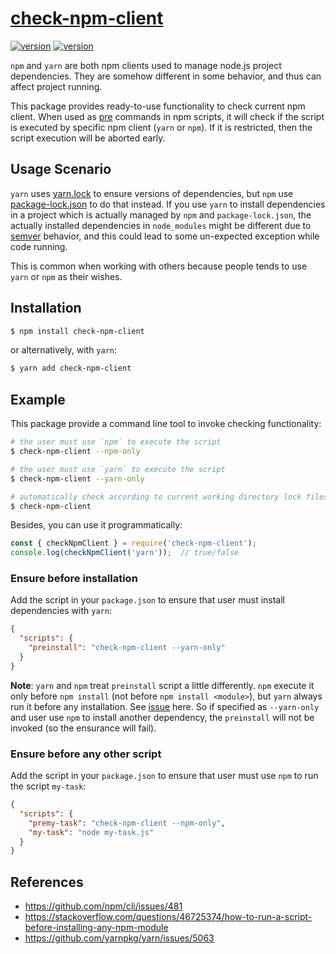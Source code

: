 # [check-npm-client](https://www.npmjs.com/package/check-npm-client)

[![version](https://img.shields.io/npm/v/check-npm-client?style=flat-square)](https://www.npmjs.com/package/check-npm-client) [![version](https://img.shields.io/npm/dm/check-npm-client?style=flat-square)](https://www.npmjs.com/package/check-npm-client)

`npm` and `yarn` are both npm clients used to manage node.js project dependencies. They are somehow different in some behavior, and thus can affect project running.

This package provides ready-to-use functionality to check current npm client. When used as [pre](https://docs.npmjs.com/misc/scripts#hook-scripts) commands in npm scripts, it will check if the script is executed by specific npm client (`yarn` or `npm`). If it is restricted, then the script execution will be aborted early.

## Usage Scenario

`yarn` uses [yarn.lock](https://yarnpkg.com/lang/en/docs/yarn-lock/) to ensure versions of dependencies, but `npm` use [package-lock.json](https://docs.npmjs.com/files/package-lock.json) to do that instead. If you use `yarn` to install dependencies in a project which is actually managed by `npm` and `package-lock.json`, the actually installed dependencies in `node_modules` might be different due to [semver](https://docs.npmjs.com/misc/semver) behavior, and this could lead to some un-expected exception while code running.

This is common when working with others because people tends to use `yarn` or `npm` as their wishes.

## Installation

```bash
$ npm install check-npm-client
```

or alternatively, with `yarn`:

```bash
$ yarn add check-npm-client
```

## Example

This package provide a command line tool to invoke checking functionality:

```bash
# the user must use `npm` to execute the script
$ check-npm-client --npm-only

# the user must use `yarn` to execute the script
$ check-npm-client --yarn-only

# automatically check according to current working directory lock files if exists
$ check-npm-client
```

Besides, you can use it programmatically:

```javascript
const { checkNpmClient } = require('check-npm-client');
console.log(checkNpmClient('yarn'));  // true/false
```

### Ensure before installation

Add the script in your `package.json` to ensure that user must install dependencies with `yarn`:

```json
{
  "scripts": {
    "preinstall": "check-npm-client --yarn-only"
  }
}
```

**Note**: `yarn` and `npm` treat `preinstall` script a little differently. `npm` execute it only before `npm install` (not before `npm install <module>`), but `yarn` always run it before any installation. See [issue](https://github.com/npm/cli/issues/481) here. So if specified as `--yarn-only` and user use `npm` to install another dependency, the `preinstall` will not be invoked (so the ensurance will fail).

### Ensure before any other script

Add the script in your `package.json` to ensure that user must use `npm` to run the script `my-task`:

```json
{
  "scripts": {
    "premy-task": "check-npm-client --npm-only",
    "my-task": "node my-task.js"
  }
}
```

## References

- <https://github.com/npm/cli/issues/481>
- <https://stackoverflow.com/questions/46725374/how-to-run-a-script-before-installing-any-npm-module>
- <https://github.com/yarnpkg/yarn/issues/5063>